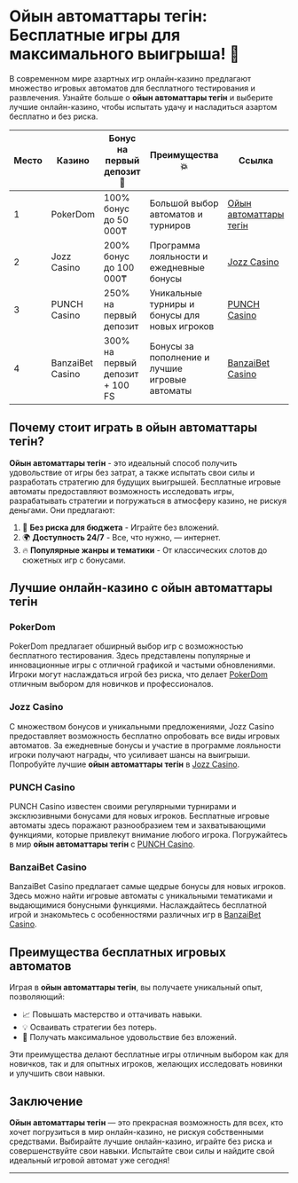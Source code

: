 # Ойын автоматтары тегін: Бесплатные игры для максимального выигрыша! 🎰

В современном мире азартных игр онлайн-казино предлагают множество игровых автоматов для бесплатного тестирования и развлечения. Узнайте больше о **ойын автоматтары тегін** и выберите лучшие онлайн-казино, чтобы испытать удачу и насладиться азартом бесплатно и без риска.

| Место | Казино          | Бонус на первый депозит 🎁       | Преимущества 💥                                          | Ссылка                                                                 |
|-------|------------------|----------------------------------|----------------------------------------------------------|------------------------------------------------------------------------|
| 1     | PokerDom         | 100% бонус до 50 000₸           | Большой выбор автоматов и турниров                        | [Ойын автоматтары тегін](https://brandplay.link/Bxg7SC7H)              |
| 2     | Jozz Casino      | 200% бонус до 100 000₸          | Программа лояльности и ежедневные бонусы                   | [Jozz Casino](https://tk435zi5i9.com/alt/jozz/registration?e8250665e216213938eeaefaf3e61c0a) |
| 3     | PUNCH Casino     | 250% на первый депозит          | Уникальные турниры и бонусы для новых игроков             | [PUNCH Casino](https://betpunch1.com/d638d6d39)                        |
| 4     | BanzaiBet Casino | 300% на первый депозит + 100 FS | Бонусы за пополнение и лучшие игровые автоматы            | [BanzaiBet Casino](https://bnzstr009.com/e9rVJ)                        |

## Почему стоит играть в ойын автоматтары тегін?

**Ойын автоматтары тегін** - это идеальный способ получить удовольствие от игры без затрат, а также испытать свои силы и разработать стратегию для будущих выигрышей. Бесплатные игровые автоматы предоставляют возможность исследовать игры, разрабатывать стратегии и погружаться в атмосферу казино, не рискуя деньгами. Они предлагают:

1. 🎉 **Без риска для бюджета** - Играйте без вложений.
2. 🌍 **Доступность 24/7** - Все, что нужно, — интернет.
3. 🔥 **Популярные жанры и тематики** - От классических слотов до сюжетных игр с бонусами.

## Лучшие онлайн-казино с ойын автоматтары тегін

### PokerDom

PokerDom предлагает обширный выбор игр с возможностью бесплатного тестирования. Здесь представлены популярные и инновационные игры с отличной графикой и частыми обновлениями. Игроки могут наслаждаться игрой без риска, что делает [PokerDom](https://brandplay.link/Bxg7SC7H) отличным выбором для новичков и профессионалов.

### Jozz Casino

С множеством бонусов и уникальными предложениями, Jozz Casino предоставляет возможность бесплатно опробовать все виды игровых автоматов. За ежедневные бонусы и участие в программе лояльности игроки получают награды, что усиливает шансы на выигрыши. Попробуйте лучшие **ойын автоматтары тегін** в [Jozz Casino](https://tk435zi5i9.com/alt/jozz/registration?e8250665e216213938eeaefaf3e61c0a).

### PUNCH Casino

PUNCH Casino известен своими регулярными турнирами и эксклюзивными бонусами для новых игроков. Бесплатные игровые автоматы здесь поражают разнообразием тем и захватывающими функциями, которые привлекут внимание любого игрока. Погружайтесь в мир **ойын автоматтары тегін** с [PUNCH Casino](https://betpunch1.com/d638d6d39).

### BanzaiBet Casino

BanzaiBet Casino предлагает самые щедрые бонусы для новых игроков. Здесь можно найти игровые автоматы с уникальными тематиками и выдающимися бонусными функциями. Наслаждайтесь бесплатной игрой и знакомьтесь с особенностями различных игр в [BanzaiBet Casino](https://bnzstr009.com/e9rVJ).

## Преимущества бесплатных игровых автоматов

Играя в **ойын автоматтары тегін**, вы получаете уникальный опыт, позволяющий:

- 📈 Повышать мастерство и оттачивать навыки.
- 💡 Осваивать стратегии без потерь.
- 🤩 Получать максимальное удовольствие без вложений.

Эти преимущества делают бесплатные игры отличным выбором как для новичков, так и для опытных игроков, желающих исследовать новинки и улучшить свои навыки.

## Заключение

**Ойын автоматтары тегін** — это прекрасная возможность для всех, кто хочет погрузиться в мир онлайн-казино, не рискуя собственными средствами. Выбирайте лучшие онлайн-казино, играйте без риска и совершенствуйте свои навыки. Испытайте свои силы и найдите свой идеальный игровой автомат уже сегодня!

---

